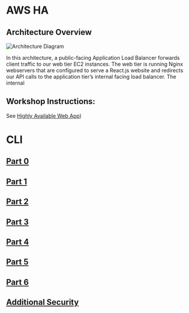 # AWS HA

## Architecture Overview
![Architecture Diagram](https://static.us-east-1.prod.workshops.aws/public/5275bcf4-7b53-42b4-8eee-5d6edd6ac63f/static/images/ha-webapp/HA-LAB.svg)

In this architecture, a public-facing Application Load Balancer forwards client traffic to our web tier EC2 instances. The web tier is running Nginx webservers that are configured to serve a React.js website and redirects our API calls to the application tier’s internal facing load balancer. The internal  

## Workshop Instructions:

See [Highly Available Web App](https://catalog.us-east-1.prod.workshops.aws/workshops/5ceb632a-c07f-44a5-a3bd-b8f616a631c0/en-US/introduction/overview))

# CLI
## [Part 0](part0.md)
## [Part 1](part1.md)
## [Part 2](part2.md)
## [Part 3](part3.md)
## [Part 4](part4.md)
## [Part 5](part5.md)
## [Part 6](part6.md)
## [Additional Security](part7.md)


